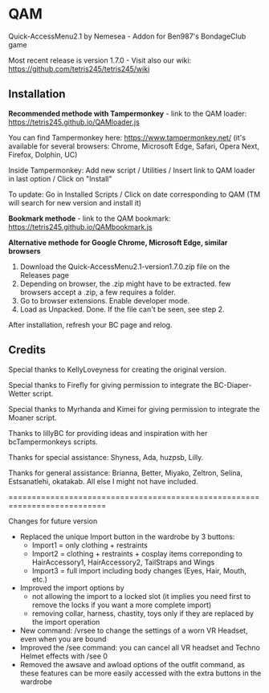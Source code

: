 # QAM

Quick-AccessMenu2.1 by Nemesea - Addon for Ben987's BondageClub game 

Most recent release is version 1.7.0 - Visit also our wiki: https://github.com/tetris245/tetris245/wiki

## Installation 

**Recommended methode with Tampermonkey** - link to the QAM loader: https://tetris245.github.io/QAMloader.js

You can find Tampermonkey here: https://www.tampermonkey.net/ (it's available for several browsers: Chrome, Microsoft Edge, Safari, Opera Next, Firefox, Dolphin, UC)

Inside Tampermonkey: Add new script / Utilities / Insert link to QAM loader in last option / Click on "Install"

To update: Go in Installed Scripts / Click on date corresponding to QAM (TM will search for new version and install it)

**Bookmark methode** - link to the QAM bookmark: https://tetris245.github.io/QAMbookmark.js

**Alternative methode for Google Chrome, Microsoft Edge, similar browsers**
1. Download the Quick-AccessMenu2.1-version1.7.0.zip file on the Releases page
2. Depending on browser, the .zip might have to be extracted. few browsers accept a .zip, a few requires a folder.
3. Go to browser extensions. Enable developer mode.
4. Load as Unpacked. Done. If the file can't be seen, see step 2.

After installation, refresh your BC page and relog.

## Credits

Special thanks to KellyLoveyness for creating the original version.

Special thanks to Firefly for giving permission to integrate the BC-Diaper-Wetter script.

Special thanks to Myrhanda and Kimei for giving permission to integrate the Moaner script.

Thanks to lillyBC for providing ideas and inspiration with her bcTampermonkeys scripts.

Thanks for special assistance:
Shyness, Ada, huzpsb, Lilly.

Thanks for general assistance:
Brianna, Better, Miyako, Zeltron, Selina, Estsanatlehi, okatakab.
All else I might not have included.

===========================================================================

Changes for future version 

* Replaced the unique Import button in the wardrobe by 3 buttons:
  - Import1 = only clothing + restraints
  - Import2 = clothing + restraints + cosplay items correponding to HairAccessory1, HairAccessory2, TailStraps and Wings
  - Import3 = full import including body changes (Eyes, Hair, Mouth, etc.)
* Improved the import options by 
  - not allowing the import to a locked slot (it implies you need first to remove the locks if you want a more complete import)
  - removing collar, harness, chastity, toys only if they are replaced by the import operation
* New command: /vrsee to change the settings of a worn VR Headset, even when you are bound
* Improved the /see command: you can cancel all VR headset and Techno Helmet effects with /see 0
* Removed the awsave and awload options of the outfit command, as these features can be more easily accessed with the extra buttons in the wardrobe






